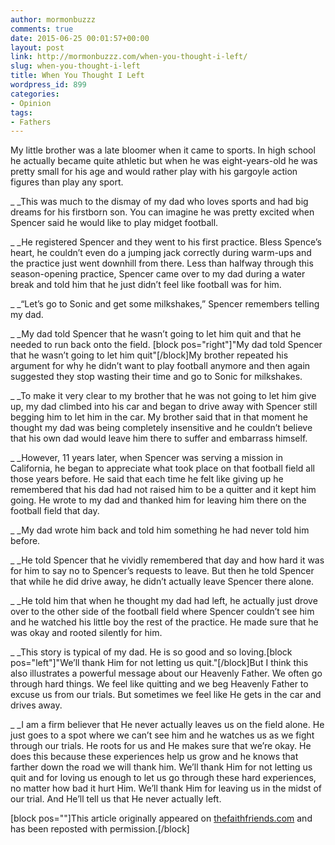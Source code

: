 ```yaml
---
author: mormonbuzzz
comments: true
date: 2015-06-25 00:01:57+00:00
layout: post
link: http://mormonbuzzz.com/when-you-thought-i-left/
slug: when-you-thought-i-left
title: When You Thought I Left
wordpress_id: 899
categories:
- Opinion
tags:
- Fathers
---
```


My little brother was a late bloomer when it came to sports. In high school he actually became quite athletic but when he was eight-years-old he was pretty small for his age and would rather play with his gargoyle action figures than play any sport.

_
_This was much to the dismay of my dad who loves sports and had big dreams for his firstborn son. You can imagine he was pretty excited when Spencer said he would like to play midget football.

_
_He registered Spencer and they went to his first practice. Bless Spence’s heart, he couldn’t even do a jumping jack correctly during warm-ups and the practice just went downhill from there. Less than halfway through this season-opening practice, Spencer came over to my dad during a water break and told him that he just didn’t feel like football was for him.

_
_“Let’s go to Sonic and get some milkshakes,” Spencer remembers telling my dad.

_
_My dad told Spencer that he wasn’t going to let him quit and that he needed to run back onto the field. [block pos="right"]"My dad told Spencer that he wasn’t going to let him quit"[/block]My brother repeated his argument for why he didn’t want to play football anymore and then again suggested they stop wasting their time and go to Sonic for milkshakes.

_
_To make it very clear to my brother that he was not going to let him give up, my dad climbed into his car and began to drive away with Spencer still begging him to let him in the car. My brother said that in that moment he thought my dad was being completely insensitive and he couldn’t believe that his own dad would leave him there to suffer and embarrass himself.

_
_However, 11 years later, when Spencer was serving a mission in California, he began to appreciate what took place on that football field all those years before. He said that each time he felt like giving up he remembered that his dad had not raised him to be a quitter and it kept him going. He wrote to my dad and thanked him for leaving him there on the football field that day.

_
_My dad wrote him back and told him something he had never told him before.

_
_He told Spencer that he vividly remembered that day and how hard it was for him to say no to Spencer’s requests to leave. But then he told Spencer that while he did drive away, he didn’t actually leave Spencer there alone.

_
_He told him that when he thought my dad had left, he actually just drove over to the other side of the football field where Spencer couldn’t see him and he watched his little boy the rest of the practice. He made sure that he was okay and rooted silently for him.

_
_This story is typical of my dad. He is so good and so loving.[block pos="left"]"We’ll thank Him for not letting us quit."[/block]But I think this also illustrates a powerful message about our Heavenly Father. We often go through hard things. We feel like quitting and we beg Heavenly Father to excuse us from our trials. But sometimes we feel like He gets in the car and drives away.

_
_I am a firm believer that He never actually leaves us on the field alone. He just goes to a spot where we can’t see him and he watches us as we fight through our trials. He roots for us and He makes sure that we’re okay. He does this because these experiences help us grow and he knows that farther down the road we will thank him. We’ll thank Him for not letting us quit and for loving us enough to let us go through these hard experiences, no matter how bad it hurt Him. We’ll thank Him for leaving us in the midst of our trial. And He’ll tell us that He never actually left.


[block pos=""]This article originally appeared on [thefaithfriends.com](http://www.thefaithfriends.com/blog/when-you-thought-i-left) and has been reposted with permission.[/block]
